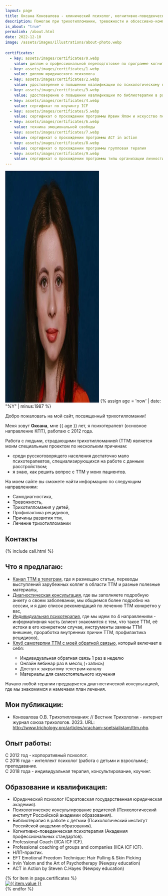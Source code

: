 ```yaml
---
layout: page
title: Оксана Коновалова - клинический психолог, когнитивно-поведенческий психотерапевт
description: Помогаю при трихотилломании, тревожности и обсессивно-компульсивных расстройствах
is_about: "true"
permalink: /about.html
date: 2022-12-10
image: /assets/images/illustrations/about-photo.webp

certificates:
  - key: assets/images/certificates/0.webp
    value: диплом о профессиональной переподготовке по программе когнитивно-поведенческая терапия
  - key: assets/images/certificates/1.webp
    value: диплом юридического психолога
  - key: assets/images/certificates/2.webp
    value: удостоверение о повышении квалификации по психологическому консультированию родителей
  - key: assets/images/certificates/3.webp
    value: удостоверение о повышении квалификации по библиотерапии в работе в детьми
  - key: assets/images/certificates/4.webp
    value: сертификат по коучингу ICF
  - key: assets/images/certificates/5.webp
    value: сертификат о прохождении программы Ирвин Ялом и искусство психотерапии
  - key: assets/images/certificates/6.webp
    value: техника эмоциональной свободы
  - key: assets/images/certificates/7.webp
    value: сертификат о прохождении программы ACT in action
  - key: assets/images/certificates/8.webp
    value: сертификат о прохождении программы групповая терапия
  - key: assets/images/certificates/9.webp
    value: сертификат о прохождении программы типы организации личности
---
```


<picture class="ml-sm-3 mb-sm-3 mt-sm-0">
    <source media="(min-width:720px)"
            width="1200" height="1524"
            srcset="/assets/images/illustrations/about-photo.webp">
    <img src="/assets/images/illustrations/about-photo-mobile.webp"
         alt=">" width="1000" height="739"
         title="{{ site.description }}"
         style="width:50%; min-width: 300px">
</picture>
{% assign age = 'now' | date: "%Y" | minus:1987 %}

Добро пожаловать на мой сайт, посвященный трихотилломании!  

Меня зовут **Оксана**, мне {{ age }} лет, я психотерапевт (основное направление КПТ), работаю с 2012 года.  

Работа с людьми, страдающими трихотилломанией (ТТМ) является моим специальным проектом по нескольким причинам:
- среди русскоговорящего населения достаточно мало психотерапевтов, специализирующихся на работе с данным расстройством;
- я знаю, как решить вопрос с ТТМ у моих пациентов.

На моем сайте вы сможете найти информацию по следующим направлениям:
- Самодиагностика,
- Тревожность,
- Трихотилломания у детей,
- Профилактика рецидивов,
- Причины развития ттм,
- Лечение трихотилломании   

## Контакты

{% include call.html %}

## Что я предлагаю:

- <a href="https://t.me/ttm_help_ru" rel="nofollow" target="_blank">Канал ТТМ в телеграм</a>, где я размещаю статьи, переводы выступлений зарубежных коллег
  в области ТТМ и разные полезные материалы,
- [Диагностическая консультация](/contact.html), где вы заполняете подробную анкету о своем заболевании, мы общаемся более
  подробно на сессии, и я даю список рекомендаций по лечению ТТМ конкретно у вас,
- [Индивидуальная психотерапия](/contact.html), где мы идем по 4 направлениям - информативная часть
  (клиент знакомится с тем, что такое ТТМ, её истоки в его конкретном случае, инструменты замены ТТМ внешние,
  проработка внутренних причин ТТМ, профилактика рецидивов),
- <div>
  <a href="/contact.html">Клуб самотерпии ТТМ с моей обратной связью</a>, который включает в себя:
    <ul class="pt-1">
      <li>Индивидуальная обратная связь 1 раз в неделю</li>
      <li>Онлайн вебинар раз в месяц (+запись)</li>
      <li>Доступ к закрытому телеграм каналу</li>
      <li>Материалы для самостоятельного изучения</li>
    </ul>
  </div>


Начало любой терапии предваряется диагностической консультацией, где мы знакомимся и намечаем план лечения.

## Мои публикации:
- Коновалова О.В. Трихотилломания: // Вестник Трихологии - интернет журнал союза трихологов. 2023. 
  URL: <a href="http://www.trichology.pro/articles/vracham-spetsialistam/ttm.php" rel="nofollow" target="_blank">http://www.trichology.pro/articles/vracham-spetsialistam/ttm.php</a>.

## Опыт работы:

С 2012 год - корпоративный психолог.  
С 2016 года - интеллект психолог (работа с детьми и взрослыми); преподавание.  
С 2018 года - индивидуальная терапия, консультирование, коучинг.

## Образование и квалификация:

- Юридический психолог (Саратовская государственная юридическая академия).  
- Психологическое консультирование родителей (Психологический институт Российской академии образования).  
- Библиотерапия в работе с детьми (Психологический институт Российской академии образования).  
- Когнитивно-поведенческая психотерапия (Академия профессиональных стандартов).  
- Professional Coach (IICA ICF ICF).  
- Professional coaching of groups and companies (IICA ICF ICF).  
- НЛП-практик.  
- EFT Emotional Freedom Technique: Hair Pulling & Skin Picking  
- Irvin Yalom and the Art of Psychotherapy (Newpsy education)  
- ACT in Action by Steven C.Hayes (Newpsy education)  

<div class="row">
    {% for item in page.certificates %}
        <div class="col-md-3">
            <a href="{{ item.key }}">
                <img src="{{ item.key }}" loading="lazy"
                     alt="{{ item.value }}"
                     width="{% imagesize item.key:width %}"
                     height="{% imagesize item.key:height %}">
            </a>
        </div>
    {% endfor %}
</div>